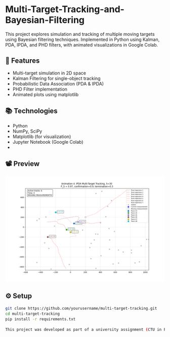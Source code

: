 # Multi-Target-Tracking-and-Bayesian-Filtering
This project explores simulation and tracking of multiple moving targets using Bayesian filtering techniques.  Implemented in Python using Kalman, PDA, IPDA, and PHD filters, with animated visualizations in Google Colab.

## 🧠 Features
- Multi-target simulation in 2D space
- Kalman Filtering for single-object tracking
- Probabilistic Data Association (PDA & IPDA)
- PHD Filter implementation
- Animated plots using matplotlib

## 📚 Technologies
- Python
- NumPy, SciPy
- Matplotlib (for visualization)
- Jupyter Notebook (Google Colab)
- 
## 📽️ Preview
![demo](PDA_4.gif) 

## ⚙️ Setup
```bash
git clone https://github.com/yourusername/multi-target-tracking.git
cd multi-target-tracking
pip install -r requirements.txt

This project was developed as part of a university assignment (CTU in Prague, 2025). All code is original and intended for educational and demonstrative purposes.
